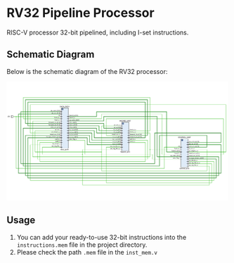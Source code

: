 ﻿
# RV32 Pipeline Processor
RISC-V processor 32-bit pipelined, including I-set instructions.

## Schematic Diagram
Below is the schematic diagram of the RV32 processor:

![RV32 Schematic](./docs/schematic.png)


## Usage
1. You can add your ready-to-use 32-bit instructions into the `instructions.mem` file in the project directory.
2. Please check the path `.mem` file in the `inst_mem.v` 
